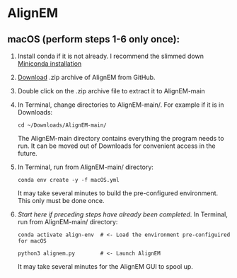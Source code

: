 # AlignEM

## macOS (perform steps 1-6 only once):
1. Install conda if it is not already. I recommend the slimmed down [Miniconda installation](https://www.anaconda.com/docs/getting-started/miniconda/install)
2. [Download](https://github.com/joelyancey/AlignEM/archive/refs/heads/main.zip) .zip archive of AlignEM from GitHub.
3. Double click on the .zip archive file to extract it to AlignEM-main
4. In Terminal, change directories to AlignEM-main/. For example if it is in Downloads:
   
   `cd ~/Downloads/AlignEM-main/`
   
   The AlignEM-main directory contains everything the program needs to run. It can be moved out of Downloads for convenient access in the future.
6. In Terminal, run from AlignEM-main/ directory:
   
   `conda env create -y -f macOS.yml`
   
   It may take several minutes to build the pre-configured environment. This only must be done once. 
7. *Start here if preceding steps have already been completed*. In Terminal, run from AlignEM-main/ directory:

   `conda activate align-env  # <- Load the environment pre-configuired for macOS`
   
   `python3 alignem.py        # <- Launch AlignEM`
   
   It may take several minutes for the AlignEM GUI to spool up.
